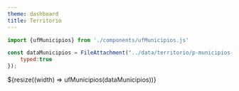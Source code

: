 ```yaml
---
theme: dashboard
title: Territorio
---
```


```js
import {ufMunicipios} from './components/ufMunicipios.js'
```

```js
const dataMunicipios = FileAttachment("../data/territorio/p-municipios-por-estado.csv").csv({
    typed:true
});
```

<div class="grid grid-cols-1">
  <div class="card">
    ${resize((width) => ufMunicipios(dataMunicipios))}
  </div>
</div>